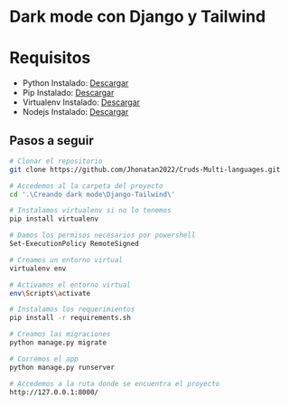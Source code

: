 # Dark mode con Django y Tailwind



# Requisitos 
* Python Instalado: [Descargar](https://www.python.org/downloads/)
* Pip Instalado: [Descargar](https://pip.pypa.io/en/stable/installing/)
* Virtualenv Instalado: [Descargar](https://virtualenv.pypa.io/en/latest/installation.html)
* Nodejs Instalado: [Descargar](https://nodejs.org/es/download/)


## Pasos a seguir
```sh
# Clonar el repositorio
git clone https://github.com/Jhonatan2022/Cruds-Multi-languages.git
```
```sh
# Accedemos al la carpeta del proyecto
cd '.\Creando dark mode\Django-Tailwind\'
```
```sh
# Instalamos virtualenv si no lo tenemos 
pip install virtualenv
```
```sh
# Damos los permisos necesarios por powershell
Set-ExecutionPolicy RemoteSigned
```
```sh
# Creamos un entorno virtual
virtualenv env
```
```sh
# Activamos el entorno virtual
env\Scripts\activate
```
```sh
# Instalamos los requerimientos
pip install -r requirements.sh
```
```sh
# Creamos las migraciones
python manage.py migrate
```
```sh
# Corremos el app
python manage.py runserver
```
```sh
# Accedemos a la ruta donde se encuentra el proyecto
http://127.0.0.1:8000/
```